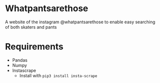 # Whatpantsarethose

A website of the instagram @whatpantsarethose to enable easy searching of both skaters and pants

# Requirements

- Pandas
- Numpy
- Instascrape
  - Install with `pip3 install insta-scrape`

